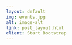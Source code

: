 ```yaml
---
layout: default
img: events.jpg
alt: image-alt
link: post_layout.html
client: Start Bootstrap
---
```

